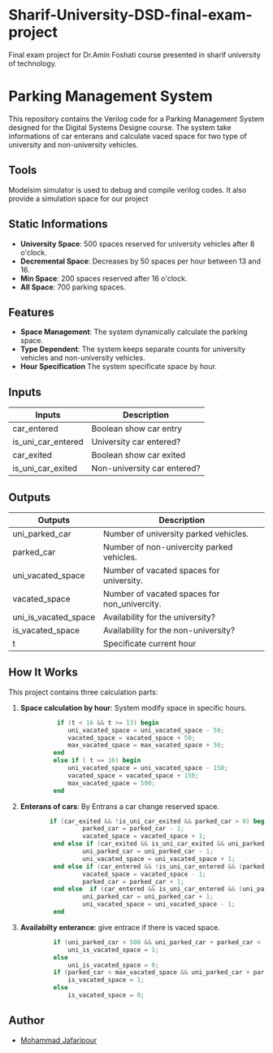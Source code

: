 # Sharif-University-DSD-final-exam-project
Final exam project for Dr.Amin Foshati course presented in sharif university of technology.

# Parking Management System

This repository contains the Verilog code for a Parking Management System designed for the Digital Systems Designe course. The system take informations of car enterans and calculate vaced space for two type of university and non-university vehicles.

## Tools

Modelsim simulator is used to debug and compile verilog codes.
It also provide a simulation space for our project

## Static Informations

- **University Space**: 500 spaces reserved for university vehicles after 8 o'clock.
- **Decremental Space**: Decreases by 50 spaces per hour between 13 and 16.
- **Min Space**: 200 spaces reserved after 16 o'clock.
- **All Space**: 700 parking spaces.

## Features

- **Space Management**: The system dynamically calculate the parking space.
- **Type Dependent**: The system keeps separate counts for university vehicles and non-university vehicles.
- **Hour Specification** The system specificate space by hour.

## Inputs

| Inputs             | Description                    |
| ------------------ | ------------------------------ |
| car_entered        | Boolean show car entry         |
| is_uni_car_entered | University car entered?        |
| car_exited         | Boolean show car exited        |
| is_uni_car_exited  | Non-university car entered?    |

## Outputs

| Outputs              | Description                                  |
| -------------------- | -------------------------------------------- |
| uni_parked_car       | Number of university parked vehicles.        |
| parked_car           | Number of non-univercity parked vehicles.    |
| uni_vacated_space    | Number of vacated spaces for university.     |
| vacated_space        | Number of vacated spaces for non_univercity. |
| uni_is_vacated_space | Availability for the university?             |
| is_vacated_space     | Availability for the non-university?         |
| t                    | Specificate current hour                     |

## How It Works
This project contains three calculation parts:

1. **Space calculation by hour**: System modify space in specific hours.
   ```verilog
             if (t < 16 && t >= 13) begin
                uni_vacated_space = uni_vacated_space - 50;
                vacated_space = vacated_space + 50;
                max_vacated_space = max_vacated_space + 50;
            end
            else if ( t == 16) begin
                uni_vacated_space = uni_vacated_space - 150;
                vacated_space = vacated_space + 150;
                max_vacated_space = 500;
            end
   ```
2. **Enterans of cars**: By Entrans a car change reserved space.
   ```verilog
           if (car_exited && !is_uni_car_exited && parked_car > 0) begin
                    parked_car = parked_car - 1;
                    vacated_space = vacated_space + 1;
            end else if (car_exited && is_uni_car_exited && uni_parked_car > 0) begin
                    uni_parked_car = uni_parked_car - 1;
                    uni_vacated_space = uni_vacated_space + 1;
            end else if (car_entered && !is_uni_car_entered && (parked_car + uni_parked_car < 700 && parked_car < max_vacated_space)) begin
                    vacated_space = vacated_space - 1;
                    parked_car = parked_car + 1;
            end else  if (car_entered && is_uni_car_entered && (uni_parked_car < 500 && uni_parked_car + parked_car < 700)) begin
                    uni_parked_car = uni_parked_car + 1;
                    uni_vacated_space = uni_vacated_space - 1;
            end
   ```
3. **Availabilty enterance**: give entrace if there is vaced space.
   ```verilog
            if (uni_parked_car < 500 && uni_parked_car + parked_car < 700)
                uni_is_vacated_space = 1;
            else 
                uni_is_vacated_space = 0;
            if (parked_car < max_vacated_space && uni_parked_car + parked_car < 700) 
                is_vacated_space = 1;
            else 
                is_vacated_space = 0;
   ```
## Author
- [Mohammad Jafaripour](401105797)
